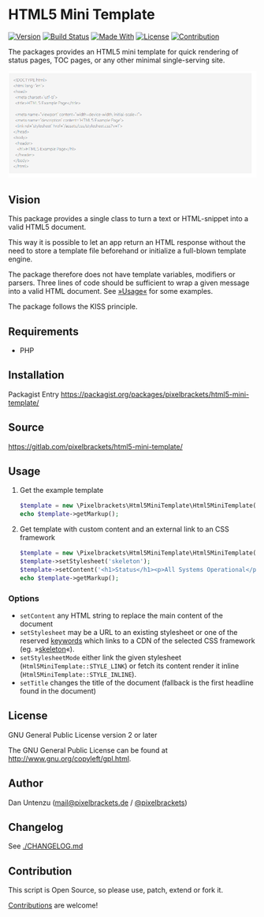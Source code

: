 # HTML5 Mini Template

[![Version](https://img.shields.io/packagist/v/pixelbrackets/html5-mini-template.svg?style=flat-square)](https://packagist.org/packages/pixelbrackets/html5-mini-template/)
[![Build Status](https://img.shields.io/gitlab/pipeline/pixelbrackets/html5-mini-template?style=flat-square)](https://gitlab.com/pixelbrackets/html5-mini-template/pipelines)
[![Made With](https://img.shields.io/badge/made_with-php-blue?style=flat-square)](https://gitlab.com/pixelbrackets/html5-mini-template#requirements)
[![License](https://img.shields.io/badge/license-gpl--2.0--or--later-blue.svg?style=flat-square)](https://spdx.org/licenses/GPL-2.0-or-later.html)
[![Contribution](https://img.shields.io/badge/contributions_welcome-%F0%9F%94%B0-brightgreen.svg?labelColor=brightgreen&style=flat-square)](https://gitlab.com/pixelbrackets/html5-mini-template/-/blob/master/CONTRIBUTING.md)

The packages provides an HTML5 mini template for quick rendering of 
status pages, TOC pages, or any other minimal single-serving site.

![Screenshot](./docs/screenshot.png)

## Vision

This package provides a single class to turn a text or HTML-snippet into a valid
HTML5 document.

This way it is possible to let an app return an HTML response without the need
to store a template file beforehand or initialize a full-blown template engine.

The package therefore does not have template variables, modifiers or parsers.
Three lines of code should be sufficient to wrap a given message into a valid
HTML document. See [»Usage«](#Usage) for some examples.

The package follows the KISS principle.

## Requirements

* PHP

## Installation

Packagist Entry https://packagist.org/packages/pixelbrackets/html5-mini-template/

## Source

https://gitlab.com/pixelbrackets/html5-mini-template/

## Usage

1. Get the example template
   ```php
   $template = new \Pixelbrackets\Html5MiniTemplate\Html5MiniTemplate();
   echo $template->getMarkup();
   ```

1. Get template with custom content and an external link to an CSS framework
   ```php
   $template = new \Pixelbrackets\Html5MiniTemplate\Html5MiniTemplate();
   $template->setStylesheet('skeleton');
   $template->setContent('<h1>Status</h1><p>All Systems Operational</p>');
   echo $template->getMarkup();
   ```

### Options

- `setContent` any HTML string to replace the main content of the document
- `setStylesheet` may be a URL to an existing stylesheet or one of the reserved
  [keywords](https://gitlab.com/pixelbrackets/html5-mini-template/-/blob/1.2.1/src/Html5MiniTemplate.php#L18)
  which links to a CDN of the selected CSS framework
  (eg. »[skeleton](http://getskeleton.com/)«).
- `setStylesheetMode` either link the given stylesheet
  (`Html5MiniTemplate::STYLE_LINK`) or fetch its content render it inline
  (`Html5MiniTemplate::STYLE_INLINE`).
- `setTitle` changes the title of the document (fallback is the first headline
  found in the document)

## License

GNU General Public License version 2 or later

The GNU General Public License can be found at http://www.gnu.org/copyleft/gpl.html.

## Author

Dan Untenzu (<mail@pixelbrackets.de> / [@pixelbrackets](https://pixelbrackets.de))

## Changelog

See [./CHANGELOG.md](CHANGELOG.md)

## Contribution

This script is Open Source, so please use, patch, extend or fork it.

[Contributions](CONTRIBUTING.md) are welcome!

